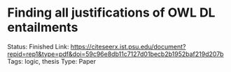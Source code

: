 # Finding all justifications of OWL DL entailments

Status: Finished
Link: https://citeseerx.ist.psu.edu/document?repid=rep1&type=pdf&doi=59c96e8db11c7127d01becb2b1952baf219d207b
Tags: logic, thesis
Type: Paper
